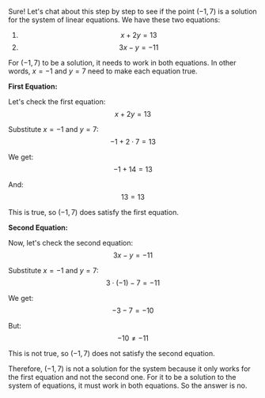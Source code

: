 Sure! Let's chat about this step by step to see if the point $(-1, 7)$ is a solution for the system of linear equations. We have these two equations:

1. $$x + 2y = 13$$
2. $$3x - y = -11$$

For $(-1, 7)$ to be a solution, it needs to work in both equations. In other words, $x = -1$ and $y = 7$ need to make each equation true.

**First Equation:**

Let's check the first equation: 
$$x + 2y = 13$$

Substitute $x = -1$ and $y = 7$:
$$-1 + 2 \cdot 7 = 13$$

We get: 
$$-1 + 14 = 13$$

And: 
$$13 = 13$$

This is true, so $(-1, 7)$ does satisfy the first equation.

**Second Equation:**

Now, let's check the second equation:
$$3x - y = -11$$

Substitute $x = -1$ and $y = 7$:
$$3 \cdot (-1) - 7 = -11$$

We get:
$$-3 - 7 = -10$$

But: 
$$-10 \neq -11$$

This is not true, so $(-1, 7)$ does not satisfy the second equation.

Therefore, $(-1, 7)$ is not a solution for the system because it only works for the first equation and not the second one. For it to be a solution to the system of equations, it must work in both equations. So the answer is no.